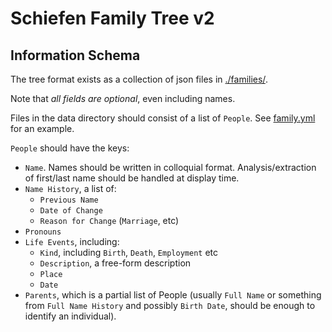# Schiefen Family Tree v2

## Information Schema

The tree format exists as a collection of json files in [./families/](./families/).

Note that _all fields are optional_, even including names.

Files in the data directory should consist of a list of `People`. See [family.yml](./family.yml) for an example.

`People` should have the keys:
- `Name`. Names should be written in colloquial format. Analysis/extraction of first/last name should be handled at display time.
- `Name History`, a list of:
  * `Previous Name`
  * `Date of Change`
  * `Reason for Change` (`Marriage`, etc)
- `Pronouns`
- `Life Events`, including:
  * `Kind`, including `Birth`, `Death`, `Employment` etc
  * `Description`, a free-form description
  * `Place`
  * `Date`
- `Parents`, which is a partial list of People (usually `Full Name` or something from `Full Name History` and possibly `Birth Date`, should be enough to identify an individual).
